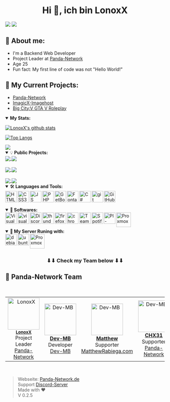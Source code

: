 <h1 align="center">Hi 👋, ich bin LonoxX</h1>

[![](https://komarev.com/ghpvc/?username=LonoxX&color=0d1627)](https://pnnet.dev/github)
![](https://hit.yhype.me/github/profile?user_id=35597628)

## 💬 About me:

- I'm a Backend Web Developer
- Project Leader at <a href="https://panda-network.de">Panda-Network</a>
- Age 25
- Fun fact: My first line of code was not "Hello World!"
  <br>

## 📕 My Current Projects:

- <a href="https://panda-network.de/">Panda-Network<a>
- <a href="https://imagicx.de/">ImagicX-Imagehost</a>
- <a href="https://bigcityv.de/">Big City:V GTA V Roleplay </a>

<details open>
  <summary><b>My Stats:</b></summary>

[![LonoxX's github stats](https://github-readme-stats.vercel.app/api?username=LonoxX&theme=dark&show_icons=true)](https://github.com/LonoxX)

[![Top Langs](https://github-readme-stats.vercel.app/api/top-langs/?username=LonoxX&layout=compact&theme=dark&show_icons=true)](https://github.com/LonoxX)

  <a href="https://github.com/LonoxX/">
    <img align="center" src="https://github-readme-stats.vercel.app/api/wakatime?username=LonoxX&layout=compact&theme=dark" />
  </a>
</details>

<details open>
  <summary>💡<b> Public Projects:</b> </summary>

  <a href="https://github.com/PNPanda-Network/Coming-Soon-Template">
    <img align="center" src="https://github-readme-stats.vercel.app/api/pin/?username=PNPanda-Network&repo=Coming-Soon-Template&theme=dark&show_icons=true" />
  </a>

  <a href="https://github.com/PNPanda-Network/Shoutcast-Proxy">
    <img align="center" src="https://github-readme-stats.vercel.app/api/pin/?username=PNPanda-Network&repo=Shoutcast-Proxy&theme=dark&show_icons=true" />
  </a>
  <br><br>

  <a href="https://github.com/LonoxX/MOTD">
    <img align="center" src="https://github-readme-stats.vercel.app/api/pin/?username=LonoxX&repo=Customize-MOTD&theme=dark&show_icons=true" />
  </a>

  <a href="https://github.com/LonoxX/Database-Backup-Script">
    <img align="center" src="https://github-readme-stats.vercel.app/api/pin/?username=LonoxX&repo=Database-Backup-Script&theme=dark&show_icons=true" />
  </a>
  <br><br>

  <a href="https://github.com/LonoxX/htaccess-test">
    <img align="center" src="https://github-readme-stats.vercel.app/api/pin/?username=LonoxX&repo=htaccess-test&theme=dark&show_icons=true" />
  </a>

  <a href="https://github.com/PNPanda-Network/Webradio-Streaming-Alexa-Skill">
    <img align="center" src="https://github-readme-stats.vercel.app/api/pin/?username=PNPanda-Network&repo=Webradio-Streaming-Alexa-Skill&theme=dark&show_icons=true" />
  </a>

</details>

<details open>
  <summary>🛠️<b> Languages and Tools:</b> </summary>
  <a href="https://www.w3schools.com/html/" target="_blank">
  <img align="left" alt="HTML5" width="36px" src="https://cdn.panda-network.de/img/logos/HTML5.png" /></a>

  <a href="https://www.w3schools.com/css/" target="_blank">
  <img align="left" alt="CSS3" width="36px" src="https://cdn.panda-network.de/img/logos/CSS3.png" /></a>
  <a href="https://www.w3schools.com/js/" target="_blank">
  <img align="left" alt="JS" width="36px" src="https://cdn.panda-network.de/img/logos/JS.png" /></a>

  <a href="https://www.w3schools.com/php/" target="_blank">
  <img align="left" alt="PHP" width="36px" src="https://cdn.panda-network.de/img/logos/PHP.png" /></a>

  <a href="https://getbootstrap.com" target="_blank">
  <img align="left" alt="GetBootstrap" width="36px" src="https://cdn.panda-network.de/img/logos/getbootstrap.png" /></a>

  <a href="https://fontawesome.com" target="_blank">
  <img align="left" alt="Fontawesome" width="36px" src="https://cdn.panda-network.de/img/logos/fontawesome.png" /></a>
  
  <a href="https://docs.microsoft.com/de-de/dotnet/csharp/tour-of-csharp/" target="_blank">
  <img align="left" alt="C#" width="36px" src="https://cdn.panda-network.de/img/logos/CSHARP.png"></a>
  
  <a href="https://git-scm.com/" target="_blank">
  <img align="left" alt="git" width="36px"  src="https://cdn.panda-network.de/img/logos/git.png" /></a>
  
  <a href="https://github.com/LonoxX/" target="_blank">
  <img align="left" alt="GitHub" width="36px" src="https://cdn.panda-network.de/img/logos/github.png" /></a>

</details>
<br /><br /><br />

<details open>
  <summary>💾<b> Softwares:</b> </summary>
  <a href="https://code.visualstudio.com/" target="_blank">
  <img align="left" alt="Visual Studio Code" width="36px" src="https://cdn.panda-network.de/img/logos/vscode.png"/></a>

  <a href="https://visualstudio.microsoft.com/de/" target="_blank">
  <img align="left" alt="visualstudio" width="36px"src="https://cdn.panda-network.de/img/logos/vs.png"/></a>
  
  <a href="https://discord.com/" target="_blank">
  <img align="left" alt="Discord" width="36px" src="https://cdn.panda-network.de/img/logos/discord.png"/></a>
  
  <a href="https://www.thunderbird.net" target="_blank">
  <img align="left" alt="thunderbird" width="36px" src="https://cdn.panda-network.de/img/logos/thunderbird.png"/></a>
  
  <a href="https://www.mozilla.org/" target="_blank">
  <img align="left" alt="firefox" width="36px" src="https://cdn.panda-network.de/img/logos/firefox.png"/></a>
  
  <a href="https://www.google.com/intl/de_de/chrome/" target="_blank">
  <img align="left" alt="chrome" width="36px" src="https://cdn.panda-network.de/img/logos/chrome.png"/></a>
  
  <a href="https://www.teamspeak.com/" target="_blank"> 
  <img align="left" alt="TeamSpeak" width="36px" src="https://cdn.panda-network.de/img/logos/teamspeak.png"/></a>
  
  <a href="https://www.spotify.com/" target="_blank">
  <img align="left" alt="Spotify" width="36px" src="https://cdn.panda-network.de/img/logos/spotify.png"/></a>
  
  <a href="https://pi-hole.net/" target="_blank">
  <img align="left" alt="PI-Hole" width="36px" src="https://upload.wikimedia.org/wikipedia/commons/0/00/Pi-hole_Logo.png"/></a>
  
  <a href="https://www.proxmox.com/de/" target="_blank">
  <img align="left" alt="Proxmox" width="46px" src="https://www.proxmox.com/images/proxmox/Proxmox-logo-stacked-840px.png"/></a>

</details>
<br /><br /><br />

<details open>
  <summary>🤖<b> My Server Runing with:</b> </summary>
  <a href="https://www.debian.org/" target="_blank">
  <img align="left" alt="debian" width="36px" src="https://cdn.panda-network.de/img/logos/debian.png" /></a>
  <a href="https://ubuntu.com/" target="_blank">
  <img align="left" alt="ubuntu" width="36px" src="https://cdn.panda-network.de/img/logos/ubuntu.png" /></a>
  <a href="https://www.proxmox.com/de/" target="_blank">
  <img align="left" alt="Proxmox" width="46px" src="https://www.proxmox.com/images/proxmox/Proxmox-logo-stacked-840px.png"/></a>
</details>
<br /><br /><br />

<h3 align="center">
  ⬇⬇ Check my Team below ⬇⬇
</h3>

## 🐼 Panda-Network Team

<table>
  <tr>
    <td align="center">
      <a href="https://github.com/LonoxX"><img src="https://avatars3.githubusercontent.com/u/35597628?v=4" width="100px;" alt="LonoxX" /></a><br />
      <sub><b><a href="https://github.com/LonoxX">LonoxX</b></a></sub><br />Project Leader<br /><a href="https://panda-network.de/">Panda-Network</a>
    </td>
    <br>
    <td align="center">
      <a href="https://github.com/dev-mb"><img src="https://avatars3.githubusercontent.com/u/50833616?v=4" width="100px;" alt="Dev-MB" /><br />
        <sub><b><a href="https://github.com/dev-mb">Dev-MB</b></a></sub><br />Developer<br /><a  href="https://dev-mb.dev/">Dev-MB</a>
    </td>
    <td align="center">
      <a href="https://github.com/matthewrabiega"><img src="https://avatars.githubusercontent.com/u/69539728?v=4" width="100px;" alt="Dev-MB" /><br />
        <sub><b><a href="https://github.com/matthewrabiega">Matthew</b></a></sub><br />Supporter<br /><a  href="https://matthewrabiega.com">MatthewRabiega.com</a>
    </td>
    <td align="center">
      <a href="https://github.com/YourLifeRPG"><img src="https://avatars.githubusercontent.com/u/76496942?v=4" width="100px;" alt="Dev-MB" /><br />
        <sub><b><a href="https://github.com/YourLifeRPG">CHX31</b></a></sub><br />Supporter<br /><a href="https://panda-network.de/">Panda-Network</a>
    </td>
  </tr>
</table>
<br>

> Webseite: [Panda-Network.de](https://panda-network.de) \
> Support [Discord-Server](https://discord.gg/z8ScRvf) \
> Made with :heart: <br>
> V 0.2.5 <br>
